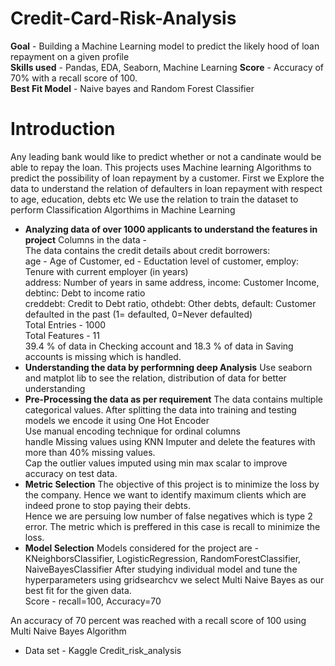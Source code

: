 # Credit-Card-Risk-Analysis
**Goal** - Building a Machine Learning model to predict the likely hood of loan repayment on a given profile  <br />
**Skills used** - Pandas, EDA, Seaborn, Machine Learning
**Score**  - Accuracy of 70% with a recall score of 100. <br />
**Best Fit Model**  - Naive bayes and Random Forest Classifier  <br />
# Introduction
Any leading bank would like to predict whether or not a candinate would be able to repay the loan. 
This projects uses Machine learning Algorithms to predict the possibility of loan repayment by a customer. 
First we Explore the data to understand the relation of defaulters in loan repayment with respect to age, education, debts etc
We use the relation to train the dataset to perform Classification Algorthims in Machine Learning
* **Analyzing data of over 1000 applicants to understand the features in project**
    Columns in the data - <br>
    The data contains the credit details about credit borrowers:<br>
    age - Age of Customer, ed - Eductation level of customer, employ: Tenure with current employer (in years) <br>
    address: Number of years in same address, income: Customer Income, debtinc: Debt to income ratio <br>
    creddebt: Credit to Debt ratio, othdebt: Other debts, default: Customer defaulted in the past (1= defaulted, 0=Never defaulted) <br>
    Total Entries - 1000 <br>
    Total Features - 11 <br>
    39.4 % of data in Checking account and 18.3 % of data in Saving accounts is missing which is handled.
* **Understanding the data by performning deep Analysis**
    Use seaborn and matplot lib to see the relation, distribution of data for better understanding
* **Pre-Processing the data as per requirement**
    The data contains multiple categorical values. After splitting the data into training and testing models we encode it using One Hot Encoder <br>
    Use manual encoding technique for ordinal columns <br>
    handle Missing values using KNN Imputer and delete the features with more than 40% missing values. <br>
    Cap the outlier values imputed using min max scalar to improve accuracy on test data. <br>
* **Metric Selection**
    The objective of this project is to minimize the loss by the company. Hence we want to identify maximum clients which are indeed prone to stop paying their debts. <br> 
    Hence we are persuing low number of false negatives which is type 2 error. 
    The metric which is preffered in this case is recall to minimize the loss. <br>
* **Model Selection**
    Models considered for the project are - KNeighborsClassifier, LogisticRegression, RandomForestClassifier, NaiveBayesClassifier
    After studying individual model and tune the hyperparameters using gridsearchcv we select Multi Naive Bayes as our best fit for the given data. <br>
    Score - recall=100, Accuracy=70 <br>

An accuracy of 70 percent was reached with a recall score of 100 using Multi Naive Bayes Algorithm


 *  Data set - Kaggle Credit_risk_analysis
